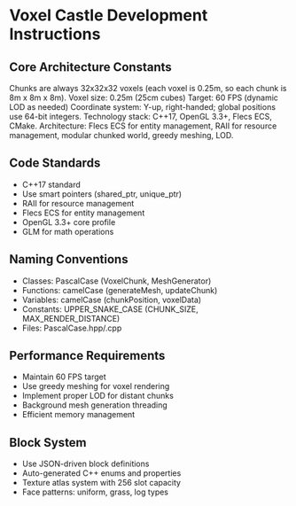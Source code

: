# Voxel Castle Development Instructions

## Core Architecture Constants
Chunks are always 32x32x32 voxels (each voxel is 0.25m, so each chunk is 8m x 8m x 8m).
Voxel size: 0.25m (25cm cubes)
Target: 60 FPS (dynamic LOD as needed)
Coordinate system: Y-up, right-handed; global positions use 64-bit integers.
Technology stack: C++17, OpenGL 3.3+, Flecs ECS, CMake.
Architecture: Flecs ECS for entity management, RAII for resource management, modular chunked world, greedy meshing, LOD.
## Code Standards
- C++17 standard
- Use smart pointers (shared_ptr, unique_ptr)
- RAII for resource management
- Flecs ECS for entity management
- OpenGL 3.3+ core profile
- GLM for math operations

## Naming Conventions
- Classes: PascalCase (VoxelChunk, MeshGenerator)
- Functions: camelCase (generateMesh, updateChunk)
- Variables: camelCase (chunkPosition, voxelData)
- Constants: UPPER_SNAKE_CASE (CHUNK_SIZE, MAX_RENDER_DISTANCE)
- Files: PascalCase.hpp/.cpp

## Performance Requirements
- Maintain 60 FPS target
- Use greedy meshing for voxel rendering
- Implement proper LOD for distant chunks
- Background mesh generation threading
- Efficient memory management

## Block System
- Use JSON-driven block definitions
- Auto-generated C++ enums and properties
- Texture atlas system with 256 slot capacity
- Face patterns: uniform, grass, log types
